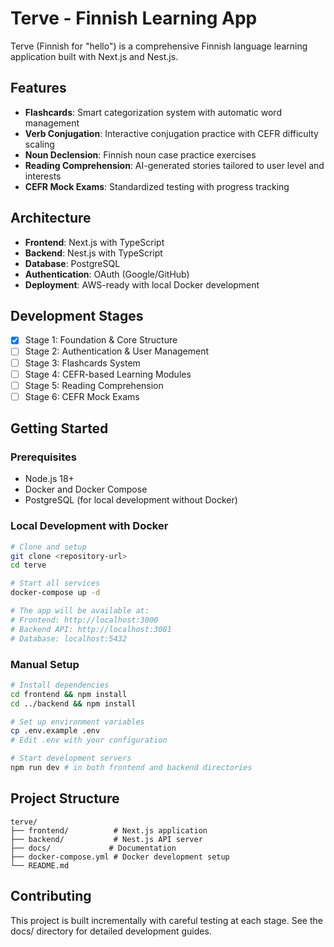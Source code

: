 # Terve - Finnish Learning App

Terve (Finnish for "hello") is a comprehensive Finnish language learning application built with Next.js and Nest.js.

## Features

- **Flashcards**: Smart categorization system with automatic word management
- **Verb Conjugation**: Interactive conjugation practice with CEFR difficulty scaling
- **Noun Declension**: Finnish noun case practice exercises  
- **Reading Comprehension**: AI-generated stories tailored to user level and interests
- **CEFR Mock Exams**: Standardized testing with progress tracking

## Architecture

- **Frontend**: Next.js with TypeScript
- **Backend**: Nest.js with TypeScript
- **Database**: PostgreSQL
- **Authentication**: OAuth (Google/GitHub)
- **Deployment**: AWS-ready with local Docker development

## Development Stages

- [x] Stage 1: Foundation & Core Structure
- [ ] Stage 2: Authentication & User Management  
- [ ] Stage 3: Flashcards System
- [ ] Stage 4: CEFR-based Learning Modules
- [ ] Stage 5: Reading Comprehension
- [ ] Stage 6: CEFR Mock Exams

## Getting Started

### Prerequisites

- Node.js 18+
- Docker and Docker Compose
- PostgreSQL (for local development without Docker)

### Local Development with Docker

```bash
# Clone and setup
git clone <repository-url>
cd terve

# Start all services
docker-compose up -d

# The app will be available at:
# Frontend: http://localhost:3000
# Backend API: http://localhost:3001
# Database: localhost:5432
```

### Manual Setup

```bash
# Install dependencies
cd frontend && npm install
cd ../backend && npm install

# Set up environment variables
cp .env.example .env
# Edit .env with your configuration

# Start development servers
npm run dev # in both frontend and backend directories
```

## Project Structure

```
terve/
├── frontend/          # Next.js application
├── backend/           # Nest.js API server  
├── docs/             # Documentation
├── docker-compose.yml # Docker development setup
└── README.md
```

## Contributing

This project is built incrementally with careful testing at each stage. See the docs/ directory for detailed development guides.
